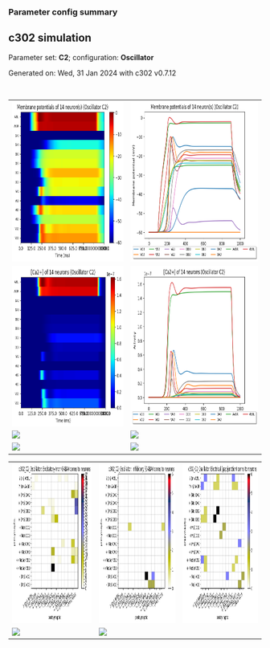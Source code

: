 ### Parameter config summary 
<h2>c302 simulation</h2>
<p>Parameter set: <b>C2</b>; configuration: <b>Oscillator</b></p>
<p>Generated on: Wed, 31 Jan 2024 with c302 v0.7.12</p><br/>
<table>

<tr>
  <td><a href="images/neurons_C2_Oscillator.png"><img alt=" " src="images/neurons_C2_Oscillator.png" height="320"/></a></td>
  <td><a href="images/traces_neuron_Oscillator_C2.png"><img alt=" " src="images/traces_neuron_Oscillator_C2.png" height="320"/></a></td>
</tr>

<tr>
  <td><a href="images/neuron_activity_C2_Oscillator.png"><img alt=" " src="images/neuron_activity_C2_Oscillator.png" height="320"/></a></td>
  <td><a href="images/traces_neuron_activity_Oscillator_C2.png"><img alt=" " src="images/traces_neuron_activity_Oscillator_C2.png" height="320"/></a></td>
</tr>

<tr>
  <td><a href="images/muscles_C2_Oscillator.png"><img alt=" " src="images/muscles_C2_Oscillator.png" height="320"/></a></td>
  <td><a href="images/traces_muscles_Oscillator_C2.png"><img alt=" " src="images/traces_muscles_Oscillator_C2.png" height="320"/></a></td>
</tr>

<tr>
  <td><a href="images/muscle_activity_C2_Oscillator.png"><img alt=" " src="images/muscle_activity_C2_Oscillator.png" height="320"/></a></td>
  <td><a href="images/traces_muscles_activity_Oscillator_C2.png"><img alt=" " src="images/traces_muscles_activity_Oscillator_C2.png" height="320"/></a></td>
</tr>
</table>
<table>

<tr><td><a href="images/c302_C2_Oscillator_exc_to_neurons.png"><img alt=" " src="images/c302_C2_Oscillator_exc_to_neurons.png" height="320"/></a></td>

  <td><a href="images/c302_C2_Oscillator_inh_to_neurons.png"><img alt=" " src="images/c302_C2_Oscillator_inh_to_neurons.png" height="320"/></a></td>

  <td><a href="images/c302_C2_Oscillator_elec_neurons_neurons.png"><img alt=" " src="images/c302_C2_Oscillator_elec_neurons_neurons.png" height="320"/></a></td></tr>

<tr><td><a href="images/c302_C2_Oscillator_exc_to_muscles.png"><img alt=" " src="images/c302_C2_Oscillator_exc_to_muscles.png" height="320"/></a></td>

  <td><a href="images/c302_C2_Oscillator_inh_to_muscles.png"><img alt=" " src="images/c302_C2_Oscillator_inh_to_muscles.png" height="320"/></a></td></tr>
</table>
